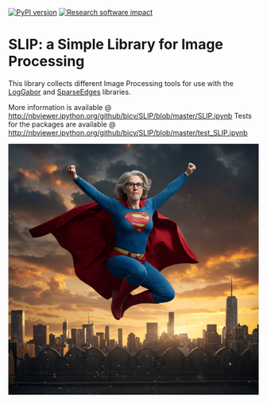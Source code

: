 [![PyPI version](https://badge.fury.io/py/SLIP.svg)](https://badge.fury.io/py/SLIP)
[![Research software impact](http://depsy.org/api/package/pypi/SLIP/badge.svg)](http://depsy.org/package/python/SLIP)

SLIP: a Simple Library for Image Processing
===========================================

This library collects different Image Processing tools for use with the  [LogGabor](https://pythonhosted.org/LogGabor/) and  [SparseEdges](https://pythonhosted.org/SparseEdges/) libraries.

More information is available @ http://nbviewer.ipython.org/github/bicv/SLIP/blob/master/SLIP.ipynb
Tests for the packages are available @ http://nbviewer.ipython.org/github/bicv/SLIP/blob/master/test_SLIP.ipynb

![© @maxpool@mathstodon.xyz](SLIP_neuromatch.social_maxpool_mathstodon.xyz_592bf1202d75dd10.jpeg)

